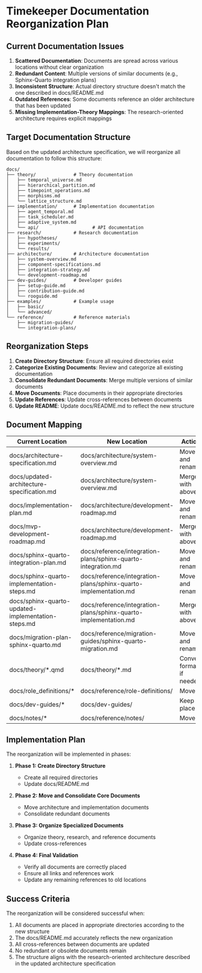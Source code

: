 # Timekeeper Documentation Reorganization Plan

## Current Documentation Issues

1. **Scattered Documentation**: Documents are spread across various locations without clear organization
2. **Redundant Content**: Multiple versions of similar documents (e.g., Sphinx-Quarto integration plans)
3. **Inconsistent Structure**: Actual directory structure doesn't match the one described in docs/README.md
4. **Outdated References**: Some documents reference an older architecture that has been updated
5. **Missing Implementation-Theory Mappings**: The research-oriented architecture requires explicit mappings

## Target Documentation Structure

Based on the updated architecture specification, we will reorganize all documentation to follow this structure:

```
docs/
├── theory/              # Theory documentation
│   ├── temporal_universe.md
│   ├── hierarchical_partition.md
│   ├── timepoint_operations.md
│   ├── morphisms.md
│   └── lattice_structure.md
├── implementation/      # Implementation documentation
│   ├── agent_temporal.md
│   ├── task_scheduler.md
│   ├── adaptive_system.md
│   └── api/                    # API documentation
├── research/            # Research documentation
│   ├── hypotheses/
│   ├── experiments/
│   └── results/
├── architecture/        # Architecture documentation
│   ├── system-overview.md
│   ├── component-specifications.md
│   ├── integration-strategy.md
│   └── development-roadmap.md
├── dev-guides/          # Developer guides
│   ├── setup-guide.md
│   ├── contribution-guide.md
│   └── rooguide.md
├── examples/            # Example usage
│   ├── basic/
│   └── advanced/
└── reference/           # Reference materials
    ├── migration-guides/
    └── integration-plans/
```

## Reorganization Steps

1. **Create Directory Structure**: Ensure all required directories exist
2. **Categorize Existing Documents**: Review and categorize all existing documentation
3. **Consolidate Redundant Documents**: Merge multiple versions of similar documents
4. **Move Documents**: Place documents in their appropriate directories
5. **Update References**: Update cross-references between documents
6. **Update README**: Update docs/README.md to reflect the new structure

## Document Mapping

| Current Location                                   | New Location                                                     | Action                   |
| -------------------------------------------------- | ---------------------------------------------------------------- | ------------------------ |
| docs/architecture-specification.md                 | docs/architecture/system-overview.md                             | Move and rename          |
| docs/updated-architecture-specification.md         | docs/architecture/system-overview.md                             | Merge with above         |
| docs/implementation-plan.md                        | docs/architecture/development-roadmap.md                         | Move and rename          |
| docs/mvp-development-roadmap.md                    | docs/architecture/development-roadmap.md                         | Merge with above         |
| docs/sphinx-quarto-integration-plan.md             | docs/reference/integration-plans/sphinx-quarto-integration.md    | Move and rename          |
| docs/sphinx-quarto-implementation-steps.md         | docs/reference/integration-plans/sphinx-quarto-implementation.md | Move and rename          |
| docs/sphinx-quarto-updated-implementation-steps.md | docs/reference/integration-plans/sphinx-quarto-implementation.md | Merge with above         |
| docs/migration-plan-sphinx-quarto.md               | docs/reference/migration-guides/sphinx-quarto-migration.md       | Move and rename          |
| docs/theory/\*.qmd                                 | docs/theory/\*.md                                                | Convert format if needed |
| docs/role_definitions/\*                           | docs/reference/role-definitions/                                 | Move                     |
| docs/dev-guides/\*                                 | docs/dev-guides/                                                 | Keep in place            |
| docs/notes/\*                                      | docs/reference/notes/                                            | Move                     |

## Implementation Plan

The reorganization will be implemented in phases:

1. **Phase 1: Create Directory Structure**

   - Create all required directories
   - Update docs/README.md

2. **Phase 2: Move and Consolidate Core Documents**

   - Move architecture and implementation documents
   - Consolidate redundant documents

3. **Phase 3: Organize Specialized Documents**

   - Organize theory, research, and reference documents
   - Update cross-references

4. **Phase 4: Final Validation**
   - Verify all documents are correctly placed
   - Ensure all links and references work
   - Update any remaining references to old locations

## Success Criteria

The reorganization will be considered successful when:

1. All documents are placed in appropriate directories according to the new structure
2. The docs/README.md accurately reflects the new organization
3. All cross-references between documents are updated
4. No redundant or obsolete documents remain
5. The structure aligns with the research-oriented architecture described in the updated architecture specification
